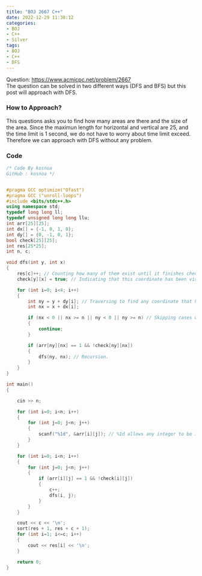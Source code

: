 ```yaml
---
title: "BOJ 2667 C++"
date: 2022-12-29 11:38:12
categories:
- BOJ
- C++
- Silver
tags:
- BOJ
- C++
- DFS
---
```


Question: <https://www.acmicpc.net/problem/2667> <br>
The question can be solved in two different ways (DFS and BFS) but this post will approach with DFS.

### How to Approach?
This questions asks you to find how many areas are there and the size of the area. Since the maximun length for horizontal and vertical are 25, and the time limit is 1 second, we do not have to worry about time limit exceed. Therefore we can approach with DFS without any problem.

### Code
```cpp
/* Code By kosnoa
GitHub : kosnoa */


#pragma GCC optimize("Ofast")
#pragma GCC ("unroll-loops")
#include <bits/stdc++.h>
using namespace std;
typedef long long ll;
typedef unsigned long long llu;
int arr[25][25];
int dx[] = {-1, 0, 1, 0};
int dy[] = {0, -1, 0, 1};
bool check[25][25];
int res[25*25];
int n, c;

void dfs(int y, int x)
{
    res[c]++; // Counting how many of them exist until it finishes checking the area.
    check[y][x] = true; // Indicating that this coordinate has been visited.

    for (int i=0; i<4; i++)
    {
        int ny = y + dy[i]; // Traversing to find any coordinate that has not been visited.
        int nx = x + dx[i];

        if (nx < 0 || nx >= n || ny < 0 || ny >= n) // Skipping cases when it is Out of Bounds.
        {
            continue;
        }

        if (arr[ny][nx] == 1 && !check[ny][nx])
        {
            dfs(ny, nx); // Recursion.
        }
    }
}

int main()
{

    cin >> n;

    for (int i=0; i<n; i++)
    {
        for (int j=0; j<n; j++)
        {
            scanf("%1d", &arr[i][j]); // %1d allows any integer to be input as an individual letter.
        }
    }

    for (int i=0; i<n; i++)
    {
        for (int j=0; j<n; j++)
        {
            if (arr[i][j] == 1 && !check[i][j])
            {
                c++;
                dfs(i, j);
            }
        }
    }

    cout << c << '\n';
    sort(res + 1, res + c + 1);
    for (int i=1; i<=c; i++)
    {
        cout << res[i] << '\n';
    }

    return 0;
}
```